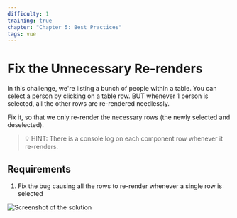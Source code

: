 ```yaml
---
difficulty: 1
training: true
chapter: "Chapter 5: Best Practices"
tags: vue
---
```


# Fix the Unnecessary Re-renders

In this challenge, we're listing a bunch of people within a table. You can select a person by clicking on a table row. BUT whenever 1 person is selected, all the other rows are re-rendered needlessly.

Fix it, so that we only re-render the necessary rows (the newly selected and deselected).

> 💡 HINT: There is a console log on each component row whenever it re-renders.

## Requirements

1. Fix the bug causing all the rows to re-render whenever a single row is selected

![Screenshot of the solution](https://images.certificates.dev/csvd-training-code-challenge-16.gif)
